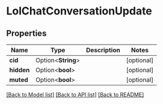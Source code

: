 # LolChatConversationUpdate

## Properties

Name | Type | Description | Notes
------------ | ------------- | ------------- | -------------
**cid** | Option<**String**> |  | [optional]
**hidden** | Option<**bool**> |  | [optional]
**muted** | Option<**bool**> |  | [optional]

[[Back to Model list]](../README.md#documentation-for-models) [[Back to API list]](../README.md#documentation-for-api-endpoints) [[Back to README]](../README.md)



